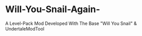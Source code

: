 # Will-You-Snail-Again-
A Level-Pack Mod Developed With The Base "Will You Snail" &amp; UndertaleModTool

